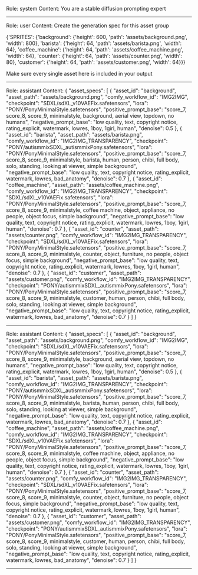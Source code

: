 Role: system
Content: You are a stable diffusion prompting expert
__________________
Role: user
Content: Create the generation spec for this asset group



{'SPRITES': {'background': {'height': 600, 'path': 'assets/background.png', 'width': 800}, 'barista': {'height': 64, 'path': 'assets/barista.png', 'width': 64}, 'coffee_machine': {'height': 64, 'path': 'assets/coffee_machine.png', 'width': 64}, 'counter': {'height': 64, 'path': 'assets/counter.png', 'width': 80}, 'customer': {'height': 64, 'path': 'assets/customer.png', 'width': 64}}}



Make sure every single asset here is included in your output
__________________
Role: assistant
Content: {
  "asset_specs": [
    {
      "asset_id": "background",
      "asset_path": "assets/background.png",
      "comfy_workflow_id": "IMG2IMG",
      "checkpoint": "SDXL/sdXL_v10VAEFix.safetensors",
      "lora": "PONY/PonyMinimalStyle.safetensors",
      "positive_prompt_base": "score_7, score_8, score_9, minimalstyle, background, aerial view, topdown, no humans",
      "negative_prompt_base": "low quality, text, copyright notice, rating_explicit, watermark, lowres, 1boy, 1girl, human",
      "denoise": 0.5
    },
    {
      "asset_id": "barista",
      "asset_path": "assets/barista.png",
      "comfy_workflow_id": "IMG2IMG_TRANSPARENCY",
      "checkpoint": "PONY/autismmixSDXL_autismmixPony.safetensors",
      "lora": "PONY/PonyMinimalStyle.safetensors",
      "positive_prompt_base": "score_7, score_8, score_9, minimalstyle, barista, human, person, chibi, full body, solo, standing, looking at viewer, simple background",
      "negative_prompt_base": "low quality, text, copyright notice, rating_explicit, watermark, lowres, bad_anatomy",
      "denoise": 0.7
    },
    {
      "asset_id": "coffee_machine",
      "asset_path": "assets/coffee_machine.png",
      "comfy_workflow_id": "IMG2IMG_TRANSPARENCY",
      "checkpoint": "SDXL/sdXL_v10VAEFix.safetensors",
      "lora": "PONY/PonyMinimalStyle.safetensors",
      "positive_prompt_base": "score_7, score_8, score_9, minimalstyle, coffee machine, object, appliance, no people, object focus, simple background",
      "negative_prompt_base": "low quality, text, copyright notice, rating_explicit, watermark, lowres, 1boy, 1girl, human",
      "denoise": 0.7
    },
    {
      "asset_id": "counter",
      "asset_path": "assets/counter.png",
      "comfy_workflow_id": "IMG2IMG_TRANSPARENCY",
      "checkpoint": "SDXL/sdXL_v10VAEFix.safetensors",
      "lora": "PONY/PonyMinimalStyle.safetensors",
      "positive_prompt_base": "score_7, score_8, score_9, minimalstyle, counter, object, furniture, no people, object focus, simple background",
      "negative_prompt_base": "low quality, text, copyright notice, rating_explicit, watermark, lowres, 1boy, 1girl, human",
      "denoise": 0.7
    },
    {
      "asset_id": "customer",
      "asset_path": "assets/customer.png",
      "comfy_workflow_id": "IMG2IMG_TRANSPARENCY",
      "checkpoint": "PONY/autismmixSDXL_autismmixPony.safetensors",
      "lora": "PONY/PonyMinimalStyle.safetensors",
      "positive_prompt_base": "score_7, score_8, score_9, minimalstyle, customer, human, person, chibi, full body, solo, standing, looking at viewer, simple background",
      "negative_prompt_base": "low quality, text, copyright notice, rating_explicit, watermark, lowres, bad_anatomy",
      "denoise": 0.7
    }
  ]
}
__________________
Role: assistant
Content: {
 "asset_specs": [
  {
   "asset_id": "background",
   "asset_path": "assets/background.png",
   "comfy_workflow_id": "IMG2IMG",
   "checkpoint": "SDXL/sdXL_v10VAEFix.safetensors",
   "lora": "PONY/PonyMinimalStyle.safetensors",
   "positive_prompt_base": "score_7, score_8, score_9, minimalstyle, background, aerial view, topdown, no humans",
   "negative_prompt_base": "low quality, text, copyright notice, rating_explicit, watermark, lowres, 1boy, 1girl, human",
   "denoise": 0.5
  },
  {
   "asset_id": "barista",
   "asset_path": "assets/barista.png",
   "comfy_workflow_id": "IMG2IMG_TRANSPARENCY",
   "checkpoint": "PONY/autismmixSDXL_autismmixPony.safetensors",
   "lora": "PONY/PonyMinimalStyle.safetensors",
   "positive_prompt_base": "score_7, score_8, score_9, minimalstyle, barista, human, person, chibi, full body, solo, standing, looking at viewer, simple background",
   "negative_prompt_base": "low quality, text, copyright notice, rating_explicit, watermark, lowres, bad_anatomy",
   "denoise": 0.7
  },
  {
   "asset_id": "coffee_machine",
   "asset_path": "assets/coffee_machine.png",
   "comfy_workflow_id": "IMG2IMG_TRANSPARENCY",
   "checkpoint": "SDXL/sdXL_v10VAEFix.safetensors",
   "lora": "PONY/PonyMinimalStyle.safetensors",
   "positive_prompt_base": "score_7, score_8, score_9, minimalstyle, coffee machine, object, appliance, no people, object focus, simple background",
   "negative_prompt_base": "low quality, text, copyright notice, rating_explicit, watermark, lowres, 1boy, 1girl, human",
   "denoise": 0.7
  },
  {
   "asset_id": "counter",
   "asset_path": "assets/counter.png",
   "comfy_workflow_id": "IMG2IMG_TRANSPARENCY",
   "checkpoint": "SDXL/sdXL_v10VAEFix.safetensors",
   "lora": "PONY/PonyMinimalStyle.safetensors",
   "positive_prompt_base": "score_7, score_8, score_9, minimalstyle, counter, object, furniture, no people, object focus, simple background",
   "negative_prompt_base": "low quality, text, copyright notice, rating_explicit, watermark, lowres, 1boy, 1girl, human",
   "denoise": 0.7
  },
  {
   "asset_id": "customer",
   "asset_path": "assets/customer.png",
   "comfy_workflow_id": "IMG2IMG_TRANSPARENCY",
   "checkpoint": "PONY/autismmixSDXL_autismmixPony.safetensors",
   "lora": "PONY/PonyMinimalStyle.safetensors",
   "positive_prompt_base": "score_7, score_8, score_9, minimalstyle, customer, human, person, chibi, full body, solo, standing, looking at viewer, simple background",
   "negative_prompt_base": "low quality, text, copyright notice, rating_explicit, watermark, lowres, bad_anatomy",
   "denoise": 0.7
  }
 ]
}
__________________
